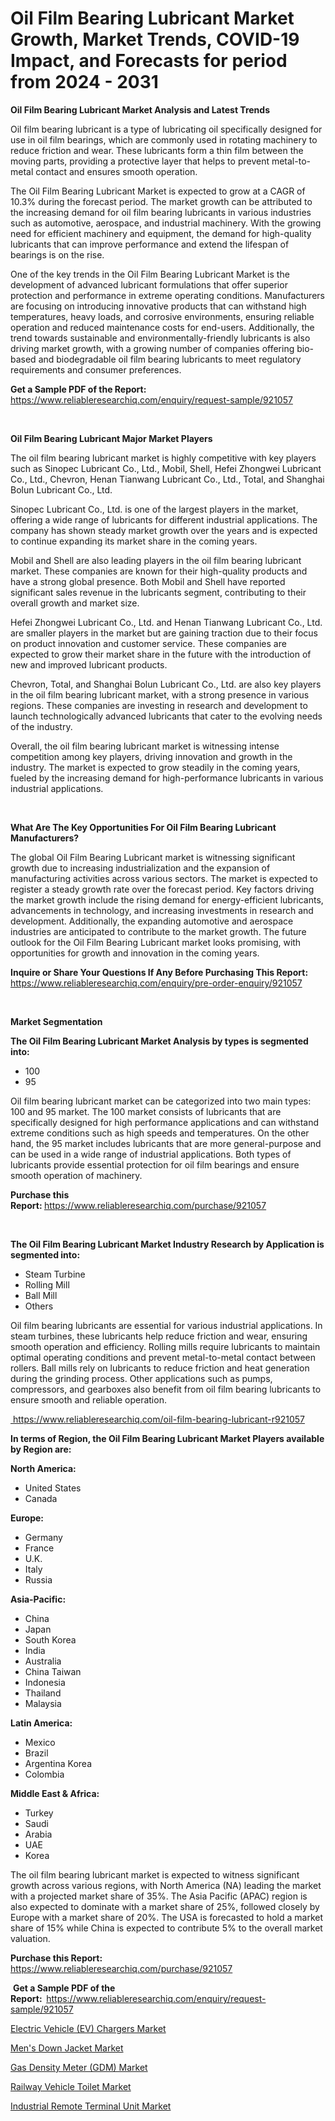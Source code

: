 <p><h1>Oil Film Bearing Lubricant Market Growth, Market Trends, COVID-19 Impact, and Forecasts for period from 2024 - 2031</h1></p><p><strong>Oil Film Bearing Lubricant Market Analysis and Latest Trends</strong></p>
<p><p>Oil film bearing lubricant is a type of lubricating oil specifically designed for use in oil film bearings, which are commonly used in rotating machinery to reduce friction and wear. These lubricants form a thin film between the moving parts, providing a protective layer that helps to prevent metal-to-metal contact and ensures smooth operation.</p><p>The Oil Film Bearing Lubricant Market is expected to grow at a CAGR of 10.3% during the forecast period. The market growth can be attributed to the increasing demand for oil film bearing lubricants in various industries such as automotive, aerospace, and industrial machinery. With the growing need for efficient machinery and equipment, the demand for high-quality lubricants that can improve performance and extend the lifespan of bearings is on the rise.</p><p>One of the key trends in the Oil Film Bearing Lubricant Market is the development of advanced lubricant formulations that offer superior protection and performance in extreme operating conditions. Manufacturers are focusing on introducing innovative products that can withstand high temperatures, heavy loads, and corrosive environments, ensuring reliable operation and reduced maintenance costs for end-users. Additionally, the trend towards sustainable and environmentally-friendly lubricants is also driving market growth, with a growing number of companies offering bio-based and biodegradable oil film bearing lubricants to meet regulatory requirements and consumer preferences.</p></p>
<p><strong>Get a Sample PDF of the Report:&nbsp;</strong> <a href="https://www.reliableresearchiq.com/enquiry/request-sample/921057">https://www.reliableresearchiq.com/enquiry/request-sample/921057</a></p>
<p>&nbsp;</p>
<p><strong>Oil Film Bearing Lubricant Major Market Players</strong></p>
<p><p>The oil film bearing lubricant market is highly competitive with key players such as Sinopec Lubricant Co., Ltd., Mobil, Shell, Hefei Zhongwei Lubricant Co., Ltd., Chevron, Henan Tianwang Lubricant Co., Ltd., Total, and Shanghai Bolun Lubricant Co., Ltd. </p><p>Sinopec Lubricant Co., Ltd. is one of the largest players in the market, offering a wide range of lubricants for different industrial applications. The company has shown steady market growth over the years and is expected to continue expanding its market share in the coming years. </p><p>Mobil and Shell are also leading players in the oil film bearing lubricant market. These companies are known for their high-quality products and have a strong global presence. Both Mobil and Shell have reported significant sales revenue in the lubricants segment, contributing to their overall growth and market size.</p><p>Hefei Zhongwei Lubricant Co., Ltd. and Henan Tianwang Lubricant Co., Ltd. are smaller players in the market but are gaining traction due to their focus on product innovation and customer service. These companies are expected to grow their market share in the future with the introduction of new and improved lubricant products.</p><p>Chevron, Total, and Shanghai Bolun Lubricant Co., Ltd. are also key players in the oil film bearing lubricant market, with a strong presence in various regions. These companies are investing in research and development to launch technologically advanced lubricants that cater to the evolving needs of the industry.</p><p>Overall, the oil film bearing lubricant market is witnessing intense competition among key players, driving innovation and growth in the industry. The market is expected to grow steadily in the coming years, fueled by the increasing demand for high-performance lubricants in various industrial applications.</p></p>
<p>&nbsp;</p>
<p><strong>What Are The Key Opportunities For Oil Film Bearing Lubricant Manufacturers?</strong></p>
<p><p>The global Oil Film Bearing Lubricant market is witnessing significant growth due to increasing industrialization and the expansion of manufacturing activities across various sectors. The market is expected to register a steady growth rate over the forecast period. Key factors driving the market growth include the rising demand for energy-efficient lubricants, advancements in technology, and increasing investments in research and development. Additionally, the expanding automotive and aerospace industries are anticipated to contribute to the market growth. The future outlook for the Oil Film Bearing Lubricant market looks promising, with opportunities for growth and innovation in the coming years.</p></p>
<p><strong>Inquire or Share Your Questions If Any Before Purchasing This Report:</strong> <a href="https://www.reliableresearchiq.com/enquiry/pre-order-enquiry/921057">https://www.reliableresearchiq.com/enquiry/pre-order-enquiry/921057</a></p>
<p>&nbsp;</p>
<p><strong>Market Segmentation</strong></p>
<p><strong>The Oil Film Bearing Lubricant Market Analysis by types is segmented into:</strong></p>
<p><ul><li>100</li><li>95</li></ul></p>
<p><p>Oil film bearing lubricant market can be categorized into two main types: 100 and 95 market. The 100 market consists of lubricants that are specifically designed for high performance applications and can withstand extreme conditions such as high speeds and temperatures. On the other hand, the 95 market includes lubricants that are more general-purpose and can be used in a wide range of industrial applications. Both types of lubricants provide essential protection for oil film bearings and ensure smooth operation of machinery.</p></p>
<p><strong>Purchase this Report:&nbsp;</strong><a href="https://www.reliableresearchiq.com/purchase/921057">https://www.reliableresearchiq.com/purchase/921057</a></p>
<p>&nbsp;</p>
<p><strong>The Oil Film Bearing Lubricant Market Industry Research by Application is segmented into:</strong></p>
<p><ul><li>Steam Turbine</li><li>Rolling Mill</li><li>Ball Mill</li><li>Others</li></ul></p>
<p><p>Oil film bearing lubricants are essential for various industrial applications. In steam turbines, these lubricants help reduce friction and wear, ensuring smooth operation and efficiency. Rolling mills require lubricants to maintain optimal operating conditions and prevent metal-to-metal contact between rollers. Ball mills rely on lubricants to reduce friction and heat generation during the grinding process. Other applications such as pumps, compressors, and gearboxes also benefit from oil film bearing lubricants to ensure smooth and reliable operation.</p></p>
<p><a href="https://www.reliableresearchiq.com/oil-film-bearing-lubricant-r921057">&nbsp;https://www.reliableresearchiq.com/oil-film-bearing-lubricant-r921057</a></p>
<p><strong>In terms of Region, the Oil Film Bearing Lubricant Market Players available by Region are:</strong></p>
<p>
    <p> <strong> North America: </strong>
        <ul>
            <li>United States</li>
            <li>Canada</li>
        </ul>
        </p> 
    <p> <strong> Europe: </strong>
        <ul>
            <li>Germany</li>
            <li>France</li>
            <li>U.K.</li>
            <li>Italy</li>
            <li>Russia</li>
        </ul>
        </p> 
    <p> <strong> Asia-Pacific: </strong>
        <ul>
            <li>China</li>
            <li>Japan</li>
            <li>South Korea</li>
            <li>India</li>
            <li>Australia</li>
            <li>China Taiwan</li>
            <li>Indonesia</li>
            <li>Thailand</li>
            <li>Malaysia</li>
        </ul>
        </p> 
    <p> <strong> Latin America: </strong>
        <ul>
            <li>Mexico</li>
            <li>Brazil</li>
            <li>Argentina Korea</li>
            <li>Colombia</li>
        </ul>
        </p> 
    <p> <strong> Middle East & Africa: </strong>
        <ul>
            <li>Turkey</li>
            <li>Saudi</li>
            <li>Arabia</li>
            <li>UAE</li>
            <li>Korea</li>
        </ul>
    </p>
    </p>
<p><p>The oil film bearing lubricant market is expected to witness significant growth across various regions, with North America (NA) leading the market with a projected market share of 35%. The Asia Pacific (APAC) region is also expected to dominate with a market share of 25%, followed closely by Europe with a market share of 20%. The USA is forecasted to hold a market share of 15% while China is expected to contribute 5% to the overall market valuation.</p></p>
<p><strong>Purchase this Report: </strong><a href="https://www.reliableresearchiq.com/purchase/921057">https://www.reliableresearchiq.com/purchase/921057</a></p>
<p>&nbsp;<strong>Get a Sample PDF of the Report:&nbsp;&nbsp;</strong><a href="https://www.reliableresearchiq.com/enquiry/request-sample/921057">https://www.reliableresearchiq.com/enquiry/request-sample/921057</a></p>
<p><strong></strong></p>
<p><p><a href="https://medium.com/@neilrogers69/electric-vehicle-ev-chargers-market-share-and-new-trends-analysis-by-its-type-application-feba5df9f62b">Electric Vehicle (EV) Chargers Market</a></p><p><a href="https://www.linkedin.com/pulse/mens-down-jacket-market-size-share-analysis-growth-trends-forecasts-ipijc?trackingId=T0ZCI7CRVdvYQ6SNkYFkrw%3D%3D">Men's Down Jacket Market</a></p><p><a href="https://github.com/kulaberyasin52/Market-Research-Report-List-1/blob/main/gas-density-meter-gdm-market.md">Gas Density Meter (GDM) Market</a></p><p><a href="https://medium.com/@sallyselcenk46/insights-into-railway-vehicle-toilet-market-share-and-competitive-landscape-for-period-from-2024-to-6f9d83e62f1c">Railway Vehicle Toilet Market</a></p><p><a href="https://github.com/nafiafirdania/Market-Research-Report-List-1/blob/main/industrial-remote-terminal-unit-market.md">Industrial Remote Terminal Unit Market</a></p></p>